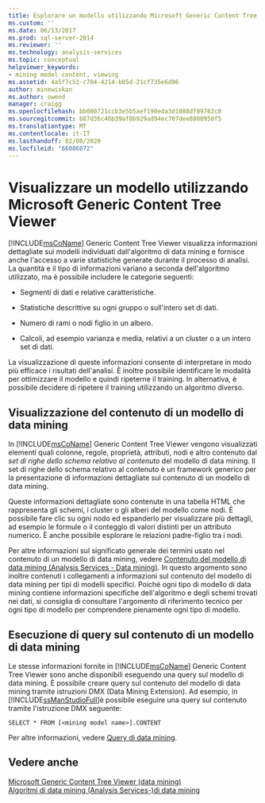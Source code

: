 ```yaml
---
title: Esplorare un modello utilizzando Microsoft Generic Content Tree Viewer | Microsoft Docs
ms.custom: ''
ms.date: 06/13/2017
ms.prod: sql-server-2014
ms.reviewer: ''
ms.technology: analysis-services
ms.topic: conceptual
helpviewer_keywords:
- mining model content, viewing
ms.assetid: 4a5f7c51-c704-4214-b05d-21cf735e6d96
author: minewiskan
ms.author: owend
manager: craigg
ms.openlocfilehash: bb080721ccb3e5b5aef190eda3d1088df09762c0
ms.sourcegitcommit: b87d36c46b39af8b929ad94ec707dee8800950f5
ms.translationtype: MT
ms.contentlocale: it-IT
ms.lasthandoff: 02/08/2020
ms.locfileid: "66086072"
---
```

# <a name="browse-a-model-using-the-microsoft-generic-content-tree-viewer"></a>Visualizzare un modello utilizzando Microsoft Generic Content Tree Viewer
  
  [!INCLUDE[msCoName](../../includes/msconame-md.md)] Generic Content Tree Viewer visualizza informazioni dettagliate sui modelli individuati dall'algoritmo di data mining e fornisce anche l'accesso a varie statistiche generate durante il processo di analisi. La quantità e il tipo di informazioni variano a seconda dell'algoritmo utilizzato, ma è possibile includere le categorie seguenti:  
  
-   Segmenti di dati e relative caratteristiche.  
  
-   Statistiche descrittive su ogni gruppo o sull'intero set di dati.  
  
-   Numero di rami o nodi figlio in un albero.  
  
-   Calcoli, ad esempio varianza e media, relativi a un cluster o a un intero set di dati.  
  
 La visualizzazione di queste informazioni consente di interpretare in modo più efficace i risultati dell'analisi. È inoltre possibile identificare le modalità per ottimizzare il modello e quindi ripeterne il training. In alternativa, è possibile decidere di ripetere il training utilizzando un algoritmo diverso.  
  
## <a name="viewing-mining-model-content"></a>Visualizzazione del contenuto di un modello di data mining  
 In [!INCLUDE[msCoName](../../includes/msconame-md.md)] Generic Content Tree Viewer vengono visualizzati elementi quali colonne, regole, proprietà, attributi, nodi e altro contenuto dal *set di righe dello schema relativo al contenuto* del modello di data mining. Il set di righe dello schema relativo al contenuto è un framework generico per la presentazione di informazioni dettagliate sul contenuto di un modello di data mining.  
  
 Queste informazioni dettagliate sono contenute in una tabella HTML che rappresenta gli schemi, i cluster o gli alberi del modello come nodi. È possibile fare clic su ogni nodo ed espanderlo per visualizzare più dettagli, ad esempio le formule o il conteggio di valori distinti per un attributo numerico. È anche possibile esplorare le relazioni padre-figlio tra i nodi.  
  
 Per altre informazioni sul significato generale dei termini usato nel contenuto di un modello di data mining, vedere [Contenuto del modello di data mining &#40;Analysis Services - Data mining&#41;](mining-model-content-analysis-services-data-mining.md). In questo argomento sono inoltre contenuti i collegamenti a informazioni sul contenuto del modello di data mining per tipi di modelli specifici. Poiché ogni tipo di modello di data mining contiene informazioni specifiche dell'algoritmo e degli schemi trovati nei dati, si consiglia di consultare l'argomento di riferimento tecnico per ogni tipo di modello per comprendere pienamente ogni tipo di modello.  
  
## <a name="querying-mining-model-content"></a>Esecuzione di query sul contenuto di un modello di data mining  
 Le stesse informazioni fornite in [!INCLUDE[msCoName](../../includes/msconame-md.md)] Generic Content Tree Viewer sono anche disponibili eseguendo una query sul modello di data mining. È possibile creare query sul contenuto del modello di data mining tramite istruzioni DMX (Data Mining Extension). Ad esempio, in [!INCLUDE[ssManStudioFull](../../includes/ssmanstudiofull-md.md)]è possibile eseguire una query sul contenuto tramite l'istruzione DMX seguente:  
  
```  
SELECT * FROM [<mining model name>].CONTENT  
```  
  
 Per altre informazioni, vedere [Query di data mining](data-mining-queries.md).  
  
## <a name="see-also"></a>Vedere anche  
 [Microsoft Generic Content Tree Viewer &#40;data mining&#41;](../microsoft-generic-content-tree-viewer-data-mining.md)   
 [Algoritmi di data mining &#40;Analysis Services-&#41;di data mining](data-mining-algorithms-analysis-services-data-mining.md)  
  
  

